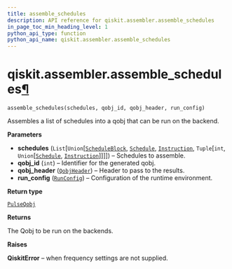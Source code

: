 ```yaml
---
title: assemble_schedules
description: API reference for qiskit.assembler.assemble_schedules
in_page_toc_min_heading_level: 1
python_api_type: function
python_api_name: qiskit.assembler.assemble_schedules
---
```


# qiskit.assembler.assemble\_schedules[¶](#qiskit-assembler-assemble-schedules "Permalink to this headline")

<span id="qiskit.assembler.assemble_schedules" />

`assemble_schedules(schedules, qobj_id, qobj_header, run_config)`

Assembles a list of schedules into a qobj that can be run on the backend.

**Parameters**

*   **schedules** (`List`\[`Union`\[[`ScheduleBlock`](qiskit.pulse.ScheduleBlock "qiskit.pulse.schedule.ScheduleBlock"), [`Schedule`](qiskit.pulse.Schedule "qiskit.pulse.schedule.Schedule"), [`Instruction`](pulse#qiskit.pulse.instructions.Instruction "qiskit.pulse.instructions.instruction.Instruction"), `Tuple`\[`int`, `Union`\[[`Schedule`](qiskit.pulse.Schedule "qiskit.pulse.schedule.Schedule"), [`Instruction`](pulse#qiskit.pulse.instructions.Instruction "qiskit.pulse.instructions.instruction.Instruction")]]]]) – Schedules to assemble.
*   **qobj\_id** (`int`) – Identifier for the generated qobj.
*   **qobj\_header** ([`QobjHeader`](qiskit.qobj.QobjHeader "qiskit.qobj.common.QobjHeader")) – Header to pass to the results.
*   **run\_config** ([`RunConfig`](qiskit.assembler.RunConfig "qiskit.assembler.run_config.RunConfig")) – Configuration of the runtime environment.

**Return type**

[`PulseQobj`](qiskit.qobj.PulseQobj "qiskit.qobj.pulse_qobj.PulseQobj")

**Returns**

The Qobj to be run on the backends.

**Raises**

**QiskitError** – when frequency settings are not supplied.

